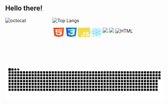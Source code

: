 ## Hello there!
![Top Langs](https://github-readme-stats.vercel.app/api/top-langs/?username=gfborba&layout=compact&theme=dracula&title_color=B1AAE0)
<img align="left" alt="octocat" height="150" width="150" display=flex src="https://media.discordapp.net/attachments/1301051684705013825/1301051735628054600/octocat-1730265053162.png?ex=6723125a&is=6721c0da&hm=476169be5ce9651fed87676537d8bb33c8d7fb4840f776597cc8af76c1393bd2&=&format=webp&quality=lossless&width=671&height=671">


<div style="display: inline_block">
  <img align="left" alt="HTML" height="30" width="40" src="https://raw.githubusercontent.com/devicons/devicon/master/icons/html5/html5-original.svg">
  <img align="left" alt="CSS" height="30" width="40" src="https://raw.githubusercontent.com/devicons/devicon/master/icons/css3/css3-original.svg">
  <img align="left" alt="Js" height="30" width="40" src="https://raw.githubusercontent.com/devicons/devicon/master/icons/javascript/javascript-plain.svg">
  <img align="left" alt="React" height="30" width="40" src="https://raw.githubusercontent.com/devicons/devicon/master/icons/react/react-original.svg">
</div>

<div> 
  <a href = "guifborba@hotmail.com"><img src="https://img.shields.io/badge/-Email-%23333?style=for-the-badge&logo=gmail&logoColor=white" target="_blank"></a>
  <a href="www.linkedin.com/in/guilherme-f-borba" target="_blank"><img src="https://img.shields.io/badge/-LinkedIn-%230077B5?style=for-the-badge&logo=linkedin&logoColor=white" target="_blank"></a> 
  <img alt="HTML" height="30" width="30" src="https://media.discordapp.net/attachments/1301051684705013825/1301061173428490323/bat.gif?ex=67231b24&is=6721c9a4&hm=5e3898443e6f662a41bf2ed47e78a27fdbb92a95ed8a5d60e91471200e3486a3&=">
</div>

<picture>
  <source media="(prefers-color-scheme: dark)" srcset="https://raw.githubusercontent.com/gfborba/gfborba/output/github-contribution-grid-snake-dark.svg">
  <source media="(prefers-color-scheme: light)" srcset="https://raw.githubusercontent.com/gfborba/gfborba/output/github-contribution-grid-snake.svg">
  <img alt="github contribution grid snake animation" src="https://raw.githubusercontent.com/gfborba/gfborba/output/github-contribution-grid-snake.svg">
</picture>





